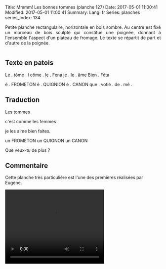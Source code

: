 Title: Mmmm! Les bonnes tommes (planche 127)
Date: 2017-05-01 11:00:41
Modified: 2017-05-01 11:00:41
Summary: 
Lang: fr
Series: planches
series_index: 134

<p style="text-align:justify;">Petite planche rectangulaire, horizontale en bois sombre. Au centre est fixé un morceau de bois sculpté qui constitue une poignée, donnant à l'ensemble l'aspect d'un plateau de fromage. Le texte se répartit de part et d'autre de la poignée.</p>

<figure class="image-block" style="float: center;">
  <img alt="" src="{static}/images/planche_127.png">
  <figcaption style="max-width: 680px"></figcaption>
</figure>


## Texte en patois
Le . tôme . i  côme . le . Fena  je . le . âme  Bien . Féta

é . FROMETON  é . QUIGNION  é . CANON  que . votié  . de . mé  .


## Traduction
Les tommes

c'est comme les femmes

je les aime bien faites.



 un FROMETON
un  QUIGNON
un CANON

 Que veux-tu de plus ?

## Commentaire
 Cette planche très particulière est l'une des premières réalisées par Eugène.



<video width="320" height="240" controls>
  <source src="https://d1njpgd0ygatdn.cloudfront.net/video_127-2.mp4" type="video/mp4">
</video>
